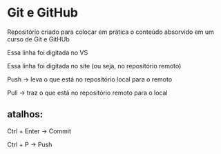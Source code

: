 
# Git e GitHub
 Repositório criado para colocar em prática o conteúdo absorvido em um curso de Git e GitHUb

Essa linha foi digitada no VS

Essa linha foi digitada no site (ou seja, no repositório remoto)

Push -> leva o que está no repositório local para o remoto

Pull -> traz o que está no repositório remoto para o local

## atalhos:
Ctrl + Enter -> Commit

Ctrl + P -> Push
